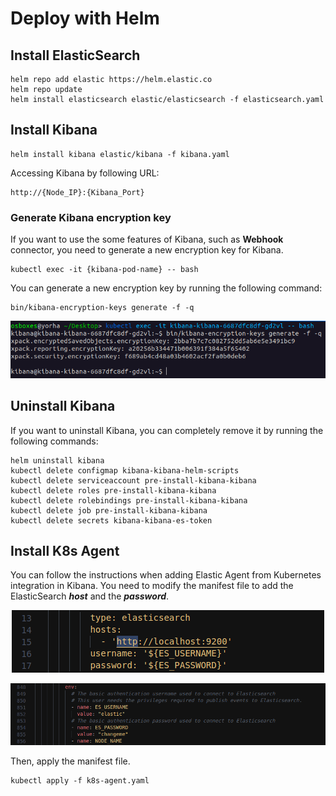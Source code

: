# Deploy with Helm

## Install ElasticSearch

```
helm repo add elastic https://helm.elastic.co
helm repo update
helm install elasticsearch elastic/elasticsearch -f elasticsearch.yaml
```

## Install Kibana

```
helm install kibana elastic/kibana -f kibana.yaml
```

Accessing Kibana by following URL:

```
http://{Node_IP}:{Kibana_Port}
```


### Generate Kibana encryption key

If you want to use the some features of Kibana, such as **Webhook** connector, you need to generate a new encryption key for Kibana.

```
kubectl exec -it {kibana-pod-name} -- bash
```

You can generate a new encryption key by running the following command:
    
```
bin/kibana-encryption-keys generate -f -q
```

<p align="center">
  <img src="../../Images/kibana-encryptionKey.png" alt="Generate Kibana encryption key"/>
</p>

## Uninstall Kibana

If you want to uninstall Kibana, you can completely remove it by running the following commands:

```
helm uninstall kibana
kubectl delete configmap kibana-kibana-helm-scripts
kubectl delete serviceaccount pre-install-kibana-kibana
kubectl delete roles pre-install-kibana-kibana
kubectl delete rolebindings pre-install-kibana-kibana
kubectl delete job pre-install-kibana-kibana
kubectl delete secrets kibana-kibana-es-token
```

## Install K8s Agent

You can follow the instructions when adding Elastic Agent from Kubernetes integration in Kibana. You need to modify the manifest file to add the ElasticSearch ***host*** and the ***password***.

<p align="center">
  <img src="../../Images/edit-k8s-agent-elasticsearch-url.png" alt="Edit K8s Agent ElasticSearch URL"/>
</p>

<p align="center">
  <img src="../../Images/edit-k8s-agent-elasticsearch-cred.png" alt="Edit K8s Agent ElasticSearch credentials"/>
</p>

Then, apply the manifest file.

```
kubectl apply -f k8s-agent.yaml
```